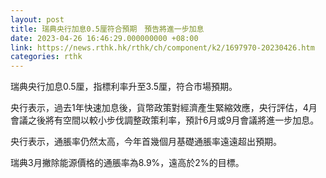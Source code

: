 ```yaml
---
layout: post
title: 瑞典央行加息0.5厘符合預期　預告將進一步加息
date: 2023-04-26 16:46:29.000000000 +08:00
link: https://news.rthk.hk/rthk/ch/component/k2/1697970-20230426.htm
categories: rthk
---
```


瑞典央行加息0.5厘，指標利率升至3.5厘，符合市場預期。

央行表示，過去1年快速加息後，貨幣政策對經濟產生緊縮效應，央行評估，4月會議之後將有空間以較小步伐調整政策利率，預計6月或9月會議將進一步加息。

央行表示，通脹率仍然太高，今年首幾個月基礎通脹率遠遠超出預期。

瑞典3月撇除能源價格的通脹率為8.9%，遠高於2%的目標。
